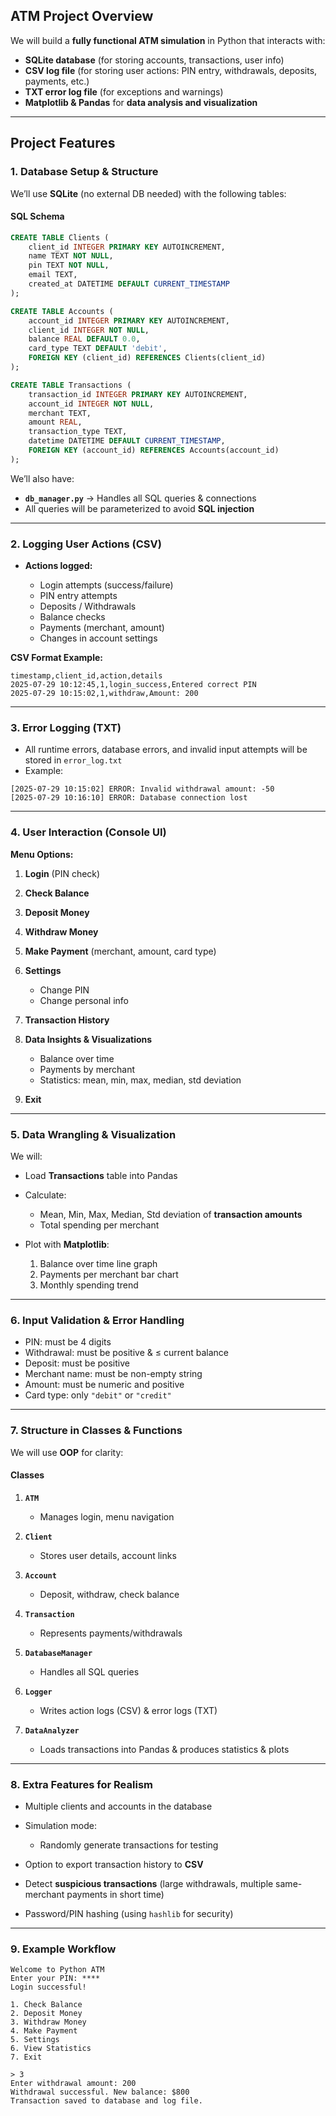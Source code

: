 ## **ATM Project Overview**

We will build a **fully functional ATM simulation** in Python that interacts with:

* **SQLite database** (for storing accounts, transactions, user info)
* **CSV log file** (for storing user actions: PIN entry, withdrawals, deposits, payments, etc.)
* **TXT error log file** (for exceptions and warnings)
* **Matplotlib & Pandas** for **data analysis and visualization**

---

## **Project Features**

### **1. Database Setup & Structure**

We’ll use **SQLite** (no external DB needed) with the following tables:

#### **SQL Schema**

```sql
CREATE TABLE Clients (
    client_id INTEGER PRIMARY KEY AUTOINCREMENT,
    name TEXT NOT NULL,
    pin TEXT NOT NULL,
    email TEXT,
    created_at DATETIME DEFAULT CURRENT_TIMESTAMP
);

CREATE TABLE Accounts (
    account_id INTEGER PRIMARY KEY AUTOINCREMENT,
    client_id INTEGER NOT NULL,
    balance REAL DEFAULT 0.0,
    card_type TEXT DEFAULT 'debit',
    FOREIGN KEY (client_id) REFERENCES Clients(client_id)
);

CREATE TABLE Transactions (
    transaction_id INTEGER PRIMARY KEY AUTOINCREMENT,
    account_id INTEGER NOT NULL,
    merchant TEXT,
    amount REAL,
    transaction_type TEXT,
    datetime DATETIME DEFAULT CURRENT_TIMESTAMP,
    FOREIGN KEY (account_id) REFERENCES Accounts(account_id)
);
```

We’ll also have:

* **`db_manager.py`** → Handles all SQL queries & connections
* All queries will be parameterized to avoid **SQL injection**

---

### **2. Logging User Actions (CSV)**

* **Actions logged:**

  * Login attempts (success/failure)
  * PIN entry attempts
  * Deposits / Withdrawals
  * Balance checks
  * Payments (merchant, amount)
  * Changes in account settings

**CSV Format Example:**

```csv
timestamp,client_id,action,details
2025-07-29 10:12:45,1,login_success,Entered correct PIN
2025-07-29 10:15:02,1,withdraw,Amount: 200
```

---

### **3. Error Logging (TXT)**

* All runtime errors, database errors, and invalid input attempts will be stored in `error_log.txt`
* Example:

```
[2025-07-29 10:15:02] ERROR: Invalid withdrawal amount: -50
[2025-07-29 10:16:10] ERROR: Database connection lost
```

---

### **4. User Interaction (Console UI)**

**Menu Options:**

1. **Login** (PIN check)
2. **Check Balance**
3. **Deposit Money**
4. **Withdraw Money**
5. **Make Payment** (merchant, amount, card type)
6. **Settings**

   * Change PIN
   * Change personal info
7. **Transaction History**
8. **Data Insights & Visualizations**

   * Balance over time
   * Payments by merchant
   * Statistics: mean, min, max, median, std deviation
9. **Exit**

---

### **5. Data Wrangling & Visualization**

We will:

* Load **Transactions** table into Pandas
* Calculate:

  * Mean, Min, Max, Median, Std deviation of **transaction amounts**
  * Total spending per merchant
* Plot with **Matplotlib**:

  1. Balance over time line graph
  2. Payments per merchant bar chart
  3. Monthly spending trend

---

### **6. Input Validation & Error Handling**

* PIN: must be 4 digits
* Withdrawal: must be positive & ≤ current balance
* Deposit: must be positive
* Merchant name: must be non-empty string
* Amount: must be numeric and positive
* Card type: only `"debit"` or `"credit"`

---

### **7. Structure in Classes & Functions**

We will use **OOP** for clarity:

#### **Classes**

1. **`ATM`**

   * Manages login, menu navigation
2. **`Client`**

   * Stores user details, account links
3. **`Account`**

   * Deposit, withdraw, check balance
4. **`Transaction`**

   * Represents payments/withdrawals
5. **`DatabaseManager`**

   * Handles all SQL queries
6. **`Logger`**

   * Writes action logs (CSV) & error logs (TXT)
7. **`DataAnalyzer`**

   * Loads transactions into Pandas & produces statistics & plots

---

### **8. Extra Features for Realism**

* Multiple clients and accounts in the database
* Simulation mode:

  * Randomly generate transactions for testing
* Option to export transaction history to **CSV**
* Detect **suspicious transactions** (large withdrawals, multiple same-merchant payments in short time)
* Password/PIN hashing (using `hashlib` for security)

---

### **9. Example Workflow**

```
Welcome to Python ATM
Enter your PIN: ****
Login successful!

1. Check Balance
2. Deposit Money
3. Withdraw Money
4. Make Payment
5. Settings
6. View Statistics
7. Exit

> 3
Enter withdrawal amount: 200
Withdrawal successful. New balance: $800
Transaction saved to database and log file.
```

